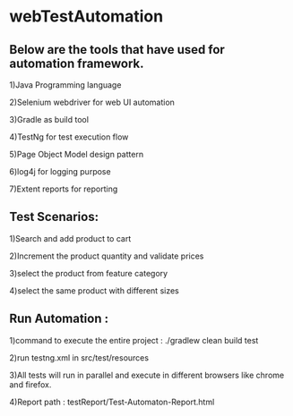 # webTestAutomation

## Below are the tools that have used for automation framework.

1)Java Programming language

2)Selenium webdriver for web UI automation

3)Gradle as build tool

4)TestNg for test execution flow

5)Page Object Model design pattern

6)log4j for logging purpose

7)Extent reports for reporting

## Test Scenarios:

1)Search and add product to cart

2)Increment the product quantity and validate prices

3)select the product from feature category

4)select the same product with different sizes

## Run Automation :

1)command to execute the entire project :  ./gradlew clean build test

2)run testng.xml in src/test/resources

3)All tests will run in parallel and execute in different browsers like chrome and firefox.

4)Report path : testReport/Test-Automaton-Report.html
